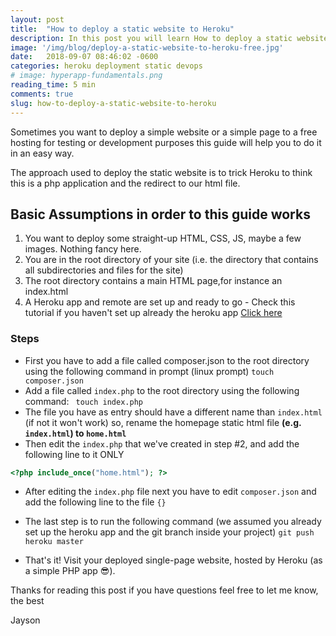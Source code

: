 ```yaml
---
layout: post
title:  "How to deploy a static website to Heroku"
description: In this post you will learn How to deploy a static website to Heroku in minutes and pretty straightforward.
image: '/img/blog/deploy-a-static-website-to-heroku-free.jpg'
date:   2018-09-07 08:46:02 -0600
categories: heroku deployment static devops
# image: hyperapp-fundamentals.png
reading_time: 5 min
comments: true
slug: how-to-deploy-a-static-website-to-heroku
---
```



Sometimes you want to deploy a simple website or a simple page to a free hosting for testing or development purposes this guide will help you to do it in an easy way.

The approach used to deploy the static website is to trick Heroku to think this is a php application and the redirect to our html file.

## Basic Assumptions in order to this guide works
1. You want to deploy some straight-up HTML, CSS, JS, maybe a few images. Nothing fancy here.
2. You are in the root directory of your site (i.e. the directory that contains all subdirectories and files for the site)
3. The root directory contains a main HTML page,for instance an index.html
4. A Heroku app and remote are set up and ready to go - Check this tutorial if you haven't set up already the heroku app <a href="https://trailhead.salesforce.com/en/modules/heroku_enterprise_baiscs/units/your_first_deployment" target="_blank">Click here</a>

### Steps
- First you have to add a file called composer.json to the root directory using the following command in  prompt (linux prompt) `touch composer.json`
- Add a file called `index.php` to the root directory using the following command: ``` touch index.php```
- The file you have as entry should have a different name than `index.html` (if not it won't work) so, rename the homepage static html file **(e.g. `index.html`) to `home.html`**
- Then edit the `index.php` that we've created in step #2, and add the following line to it ONLY 
```php   
<?php include_once("home.html"); ?> 
```
- After editing the `index.php` file next you have to edit `composer.json` and add the following line to the file `{}`
- The last step is to run the following command (we assumed you already set up the heroku app and the git branch inside your project) ```git push heroku master```


- That's it! Visit your deployed single-page website, hosted by Heroku (as a simple PHP app 😎).


Thanks for reading this post if you have questions feel free to let me know, the best

Jayson
